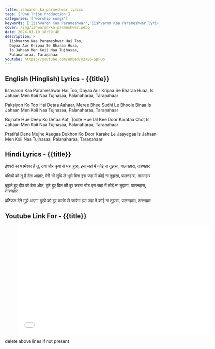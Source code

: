 ```yaml
---
title: ishwaron ka parmeshwar lyrics
tags: ['One Tribe Production']
categories: ['worship songs']
keywords: ['Iishvaron Kaa Parameshwar','Iishvaron Kaa Parameshwar lyrics','Iishvaron Kaa Parameshwar song']
cover: /img/ishwaron-ka-parmeshwar.webp
date: 2024-03-10 18:59:46
description: >
  Iishvaron Kaa Parameshwar Hai Too,
  Dayaa Aur Kripaa Se Bharaa Huaa,
  Is Jahaan Men Koii Naa Tujhasaa,
  Palanaharaa, Taraṇahaar
youtube: https://youtube.com/embed/y3XB5-SpFUo
---
```

## English (Hinglish) Lyrics - {{title}}
Iishvaron Kaa Parameshwar Hai Too,
Dayaa Aur Kripaa Se Bharaa Huaa,
Is Jahaan Men Koii Naa Tujhasaa,
Palanaharaa, Taraṇahaar

Pakṣiyon Ko Too Hai Detaa Aahaar,
Meree Bhee Sudhi Le Bhoole Binaa
Is Jahaan Men Koii Naa Tujhasaa,
Palanaharaa, Taraṇahaar

Bujhate Hue Deep Ko Detaa Aoṭ,
Ṭooṭe Hue Dil Kee Door Karataa Choṭ
Is Jahaan Men Koii Naa Tujhasaa,
Palanaharaa, Taraṇahaar

Pratifal Dene Mujhe Aaegaa
Dukhon Ko Door Karake Le Jaayegaa
Is Jahaan Men Koii Naa Tujhasaa,
Palanaharaa, Taraṇahaar

## Hindi Lyrics - {{title}}
ईश्वरों का परमेश्वर है तू,
दया और कृपा से भरा हुआ,
इस जहां में कोई ना तुझसा,
पालनहारा, तारणहार

पक्षियों को तू है देता आहार,
मेरी भी सुधि ले भूले बिना
इस जहां में कोई ना तुझसा,
पालनहारा, तारणहार

बुझते हुए दीप को देता ओट,
टूटे हुए दिल की दूर करता चोट
इस जहां में कोई ना तुझसा,
पालनहारा, तारणहार

प्रतिफल देने मुझे आएगा
दुखों को दूर करके ले जायेगा
इस जहां में कोई ना तुझसा,
पालनहारा, तारणहार

## Youtube Link For - {{title}}
<figure class="image is-16by9">
<iframe class="has-ratio" width="640" height="360"
src="{{youtube}}"
frameborder="0" allow="accelerometer; autoplay; clipboard-write; encrypted-media; gyroscope;" allowfullscreen></iframe>
</figure>
delete above lines if not present
